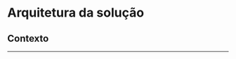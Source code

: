 # Arquitetura da solução

## Contexto 
<!-- Explique o contexto da sessão -->

---
<!-- Estruture o resto da sessão com a explicação da arquitetura -->